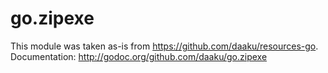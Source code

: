 go.zipexe
=========

This module was taken as-is from https://github.com/daaku/resources-go.
Documentation: http://godoc.org/github.com/daaku/go.zipexe

